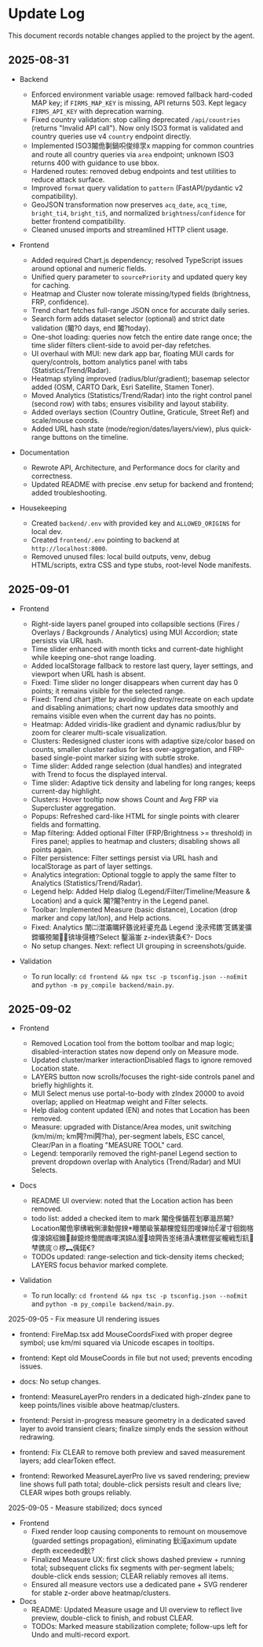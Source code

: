 ﻿# Update Log

This document records notable changes applied to the project by the agent.

## 2025-08-31

- Backend
  - Enforced environment variable usage: removed fallback hard-coded MAP key; if `FIRMS_MAP_KEY` is missing, API returns 503. Kept legacy `FIRMS_API_KEY` with deprecation warning.
  - Fixed country validation: stop calling deprecated `/api/countries` (returns "Invalid API call"). Now only ISO3 format is validated and country queries use v4 `country` endpoint directly.
  - Implemented ISO3闂佹剚鍋呮俊绯眔x mapping for common countries and route all country queries via `area` endpoint; unknown ISO3 returns 400 with guidance to use bbox.
  - Hardened routes: removed debug endpoints and test utilities to reduce attack surface.
  - Improved `format` query validation to `pattern` (FastAPI/pydantic v2 compatibility).
  - GeoJSON transformation now preserves `acq_date`, `acq_time`, `bright_ti4`, `bright_ti5`, and normalized `brightness`/`confidence` for better frontend compatibility.
  - Cleaned unused imports and streamlined HTTP client usage.

- Frontend
  - Added required Chart.js dependency; resolved TypeScript issues around optional and numeric fields.
  - Unified query parameter to `sourcePriority` and updated query key for caching.
  - Heatmap and Cluster now tolerate missing/typed fields (brightness, FRP, confidence).
  - Trend chart fetches full-range JSON once for accurate daily series.
  - Search form adds dataset selector (optional) and strict date validation (闂?0 days, end 闂?today).
  - One-shot loading: queries now fetch the entire date range once; the time slider filters client-side to avoid per-day refetches.
  - UI overhaul with MUI: new dark app bar, floating MUI cards for query/controls, bottom analytics panel with tabs (Statistics/Trend/Radar).
  - Heatmap styling improved (radius/blur/gradient); basemap selector added (OSM, CARTO Dark, Esri Satellite, Stamen Toner).
  - Moved Analytics (Statistics/Trend/Radar) into the right control panel (second row) with tabs; ensures visibility and layout stability.
  - Added overlays section (Country Outline, Graticule, Street Ref) and scale/mouse coords.
  - Added URL hash state (mode/region/dates/layers/view), plus quick-range buttons on the timeline.

- Documentation
  - Rewrote API, Architecture, and Performance docs for clarity and correctness.
  - Updated README with precise .env setup for backend and frontend; added troubleshooting.

- Housekeeping
  - Created `backend/.env` with provided key and `ALLOWED_ORIGINS` for local dev.
  - Created `frontend/.env` pointing to backend at `http://localhost:8000`.
  - Removed unused files: local build outputs, venv, debug HTML/scripts, extra CSS and type stubs, root-level Node manifests.

## 2025-09-01

- Frontend
  - Right-side layers panel grouped into collapsible sections (Fires / Overlays / Backgrounds / Analytics) using MUI Accordion; state persists via URL hash.
  - Time slider enhanced with month ticks and current-date highlight while keeping one-shot range loading.
  - Added localStorage fallback to restore last query, layer settings, and viewport when URL hash is absent.
  - Fixed: Time slider no longer disappears when current day has 0 points; it remains visible for the selected range.
  - Fixed: Trend chart jitter by avoiding destroy/recreate on each update and disabling animations; chart now updates data smoothly and remains visible even when the current day has no points.
  - Heatmap: Added viridis-like gradient and dynamic radius/blur by zoom for clearer multi-scale visualization.
  - Clusters: Redesigned cluster icons with adaptive size/color based on counts, smaller cluster radius for less over-aggregation, and FRP-based single-point marker sizing with subtle stroke.
  - Time slider: Added range selection (dual handles) and integrated with Trend to focus the displayed interval.
  - Time slider: Adaptive tick density and labeling for long ranges; keeps current-day highlight.
  - Clusters: Hover tooltip now shows Count and Avg FRP via Supercluster aggregation.
  - Popups: Refreshed card-like HTML for single points with clearer fields and formatting.
  - Map filtering: Added optional Filter (FRP/Brightness >= threshold) in Fires panel; applies to heatmap and clusters; disabling shows all points again.
  - Filter persistence: Filter settings persist via URL hash and localStorage as part of layer settings.
  - Analytics integration: Optional toggle to apply the same filter to Analytics (Statistics/Trend/Radar).
  - Legend help: Added Help dialog (Legend/Filter/Timeline/Measure & Location) and a quick 闂?闂?entry in the Legend panel.
  - Toolbar: Implemented Measure (basic distance), Location (drop marker and copy lat/lon), and Help actions.
  - Fixed: Analytics 闈㈡澘灞曞紑鏃讹紝鍙充晶 Legend 浼氶伄鎸′笅鎷夎彍鍗曠殑闂锛堟彁楂?Select 鑿滃崟 z-index锛夈€?- Docs
  - No setup changes. Next: reflect UI grouping in screenshots/guide.

- Validation
  - To run locally: `cd frontend && npx tsc -p tsconfig.json --noEmit` and `python -m py_compile backend/main.py`.

## 2025-09-02

- Frontend
  - Removed Location tool from the bottom toolbar and map logic; disabled-interaction states now depend only on Measure mode.
  - Updated cluster/marker interactionDisabled flags to ignore removed Location state.
  - LAYERS button now scrolls/focuses the right-side controls panel and briefly highlights it.
  - MUI Select menus use portal-to-body with zIndex 20000 to avoid overlap; applied on Heatmap weight and Filter selects.
  - Help dialog content updated (EN) and notes that Location has been removed.
  - Measure: upgraded with Distance/Area modes, unit switching (km/mi/m; km闁?mi闁?ha), per-segment labels, ESC cancel, Clear/Pan in a floating "MEASURE TOOL" card.
  - Legend: temporarily removed the right-panel Legend section to prevent dropdown overlap with Analytics (Trend/Radar) and MUI Selects.

- Docs
  - README UI overview: noted that the Location action has been removed.
  - todo list: added a checked item to mark 闂佺偨鍎茬划搴濈昂闂?Location闂佹寧绋戦悧濠勨偓鍨矒閺岋箓顢欓懡銈囨喛婵炲濯寸徊鍧楁偉濠婂牊鏅繛鎴炵懄閻庮喗淇婂Δ瀣埌闁告埊绻濆瀵糕偓娑櫳戦悡鈧梺鎸庣☉椤︻偊鍩€?
  - TODOs updated: range-selection and tick-density items checked; LAYERS focus behavior marked complete.

- Validation
  - To run locally: `cd frontend && npx tsc -p tsconfig.json --noEmit` and `python -m py_compile backend/main.py`.

2025-09-05 - Fix measure UI rendering issues
- frontend: FireMap.tsx add MouseCoordsFixed with proper degree symbol; use km/mi squared via Unicode escapes in tooltips.
- frontend: Kept old MouseCoords in file but not used; prevents encoding issues.
- docs: No setup changes.

- frontend: MeasureLayerPro renders in a dedicated high-zIndex pane to keep points/lines visible above heatmap/clusters.

- frontend: Persist in-progress measure geometry in a dedicated saved layer to avoid transient clears; finalize simply ends the session without redrawing.

- frontend: Fix CLEAR to remove both preview and saved measurement layers; add clearToken effect.

- frontend: Reworked MeasureLayerPro live vs saved rendering; preview line shows full path total; double-click persists result and clears live; CLEAR wipes both groups reliably.

2025-09-05 - Measure stabilized; docs synced
- Frontend
  - Fixed render loop causing components to remount on mousemove (guarded settings propagation), eliminating 鈥淢aximum update depth exceeded鈥?
  - Finalized Measure UX: first click shows dashed preview + running total; subsequent clicks fix segments with per-segment labels; double-click ends session; CLEAR reliably removes all items.
  - Ensured all measure vectors use a dedicated pane + SVG renderer for stable z-order above heatmap/clusters.
- Docs
  - README: Updated Measure usage and UI overview to reflect live preview, double-click to finish, and robust CLEAR.
  - TODOs: Marked measure stabilization complete; follow-ups left for Undo and multi-record export.


